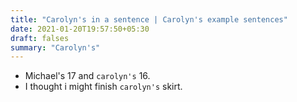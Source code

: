 ```yaml
---
title: "Carolyn's in a sentence | Carolyn's example sentences"
date: 2021-01-20T19:57:50+05:30
draft: falses
summary: "Carolyn's"
---
```

- Michael's 17 and `carolyn's` 16.
- I thought i might finish `carolyn's` skirt.
                 
